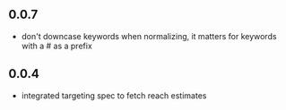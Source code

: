 0.0.7
-----
- don't downcase keywords when normalizing, it matters for keywords
  with a # as a prefix

0.0.4
-----
- integrated targeting spec to fetch reach estimates

